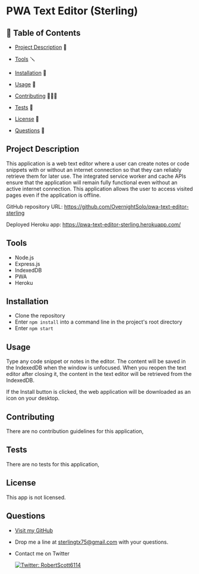 # PWA Text Editor (Sterling)

## 📙 Table of Contents

- [Project Description](#project-description) 🚧

- [Tools](#tools) 🪛

- [Installation](#installation) 💾

- [Usage](#usage) 🔑

- [Contributing](#contributing) 👨🏽‍💻

- [Tests](#tests) 🧪

- [License](#license) 📃

- [Questions](#questions) 🤔

## Project Description

This application is a web text editor where a user can create notes or code snippets with or without an internet connection so that they can reliably retrieve them for later use. The integrated service worker and cache APIs ensure that the application will remain fully functional even without an active internet connection. This application allows the user to access visited pages even if the application is offline.

GitHub repository URL: https://github.com/OvernightSolo/pwa-text-editor-sterling

Deployed Heroku app: https://pwa-text-editor-sterling.herokuapp.com/

## Tools

- Node.js
- Express.js
- IndexedDB
- PWA
- Heroku

## Installation

- Clone the repository
- Enter `npm install` into a command line in the project's root directory
- Enter `npm start`

## Usage

Type any code snippet or notes in the editor. The content will be saved in the IndexedDB when the window is unfocused. When you reopen the text editor after closing it, the content in the text editor will be retrieved from the IndexedDB.

If the Install button is clicked, the web application will be downloaded as an icon on your desktop.

## Contributing

There are no contribution guidelines for this application,

## Tests

There are no tests for this application,

## License

This app is not licensed.

## Questions

- [Visit my GitHub](https://github.com/OvernightSolo)
- Drop me a line at sterlingtx75@gmail.com with your questions.
- Contact me on Twitter

  <a href="https://twitter.com/RobertScott6114">
  <img alt="Twitter: RobertScott6114" src="https://img.shields.io/twitter/follow/RobertScott6114.svg?style=social" target="_blank" />
  </a>
